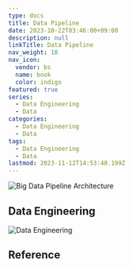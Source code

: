```yaml
---
type: docs
title: Data Pipeline
date: 2023-10-22T03:46:00+09:00
description: null
linkTitle: Data Pipeline
nav_weight: 10
nav_icon:
  vendor: bs
  name: book
  color: indigo
featured: true
series:
  - Data Engineering
  - Data
categories:
  - Data Engineering
  - Data
tags:
  - Data Engineering
  - Data
lastmod: 2023-11-12T14:53:40.199Z
---
```


![Big Data Pipeline Architecture](/data/big-data-pipeline-architecture.webp)

## Data Engineering

![Data Engineering](/data/data-engineering.png#center)

## Reference
